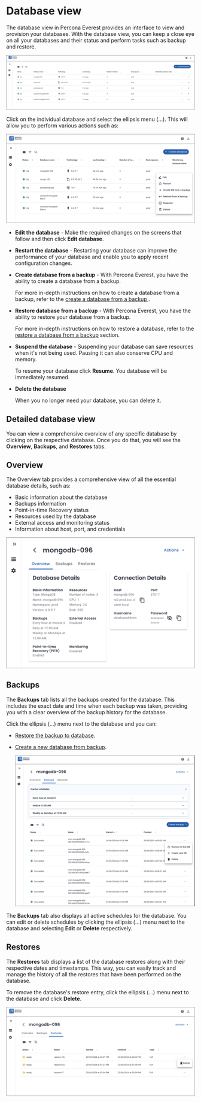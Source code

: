 # Database view

The database view in Percona Everest provides an interface to view and provision your databases. With the database view, you can keep a close eye on all your databases and their status and perform tasks such as backup and restore.


   ![!image](../images/database_view.png)

Click on the individual database and select the ellipsis menu (...). This will allow you to perform various actions such as:

   ![!image](../images/database_view_actions.png)


 - **Edit the database** - Make the required changes on the screens that follow and then click **Edit database**.

 -  **Restart the database** - Restarting your database can improve the performance of your database and enable you to apply recent configuration changes. 
    

 - **Create database from a backup** - With Percona Everest, you have the ability to create a database from a backup. 
    
    For more in-depth instructions on how to create a database from a backup, refer to the [create a database from a backup ](createBackups/create_new_database.md).

 - **Restore database from a backup** - With Percona Everest, you have the ability to restore your database from a backup. 
    
    For more in-depth instructions on how to restore a database, refer to the [restore a database from a backup](createBackups/RestoreBackup.md) section.


 - **Suspend the database** - Suspending your database can save resources when it's not being used. Pausing it can also conserve CPU and memory. 
    
    To resume your database click **Resume**. You database will be immediately resumed.

 - **Delete the database**

     When you no longer need your database, you can delete it. 
    
## Detailed database view

You can view a comprehensive overview of any specific database by clicking on the respective database. Once you do that, you will see the **Overview**, **Backups**, and **Restores** tabs.

## Overview

The Overview tab provides a comprehensive view of all the essential database details, such as:

- Basic information about the database
- Backups information
- Point-in-time Recovery status
- Resources used by the database
- External access and monitoring status
- Information about host, port, and credentials

![!image](../images/database_details.png)


## Backups

The **Backups** tab lists all the backups created for the database. This includes the exact date and time when each backup was taken, providing you with a clear overview of the backup history for the database.

Click the ellipsis (...) menu next to the database and you can:

- [Restore the backup to database](../use/RestoreBackup.md#RestoreBackup). 


- [Create a new database from backup](createBackups/create_new_database.md#create_new_database). 

    ![!image](../images/database_backups.png)


The **Backups** tab also displays all active schedules for the database. You can edit or delete schedules by clicking the ellipsis (...) menu next to the database and selecting **Edit** or **Delete** respectively.

## Restores

The **Restores** tab displays a list of the database restores along with their respective dates and timestamps. This way, you can easily track and manage the history of all the restores that have been performed on the database.

To remove the database's restore entry, click the ellipsis (...) menu next to the database and click **Delete**.

![!image](../images/database_restores.png)
